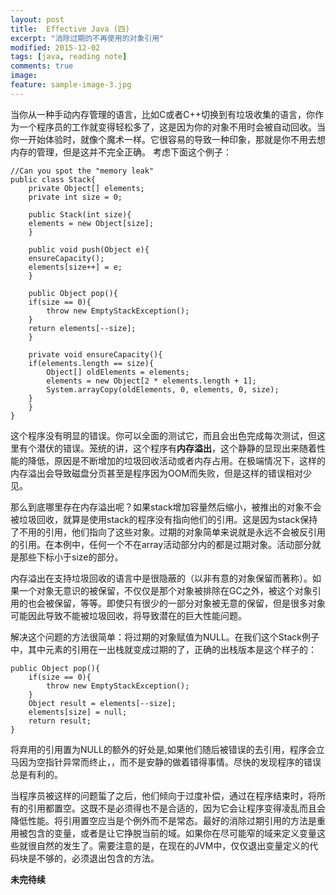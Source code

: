 ```yaml
---
layout: post
title:  Effective Java (四)
excerpt: "消除过期的不再使用的对象引用"
modified: 2015-12-02
tags: [java, reading note]
comments: true
image:
feature: sample-image-3.jpg
---
```


当你从一种手动内存管理的语言，比如C或者C++切换到有垃圾收集的语言，你作为一个程序员的工作就变得轻松多了，这是因为你的对象不用时会被自动回收。当你一开始体验时，就像个魔术一样。它很容易的导致一种印象，那就是你不用去想内存的管理，但是这并不完全正确。
考虑下面这个例子：

```
//Can you spot the "memory leak"
public class Stack{
    private Object[] elements;
    private int size = 0;

    public Stack(int size){
	elements = new Object[size];
    }

    public void push(Object e){
	ensureCapacity();
	elements[size++] = e;
    }

    public Object pop(){
	if(size == 0){
	    throw new EmptyStackException();
	}
	return elements[--size];
    }

    private void ensureCapacity(){
	if(elements.length == size){
	    Object[] oldElements = elements;
	    elements = new Object[2 * elements.length + 1];
	    System.arrayCopy(oldElements, 0, elements, 0, size);
	}
    }
}

```

这个程序没有明显的错误。你可以全面的测试它，而且会出色完成每次测试，但这里有个潜伏的错误。笼统的讲，这个程序有**内存溢出**，这个静静的显现出来随着性能的降低，原因是不断增加的垃圾回收活动或者内存占用。在极端情况下，这样的内存溢出会导致磁盘分页甚至是程序因为OOM而失败，但是这样的错误相对少见。

那么到底哪里存在内存溢出呢？如果stack增加容量然后缩小，被推出的对象不会被垃圾回收，就算是使用stack的程序没有指向他们的引用。这是因为stack保持了不用的引用，他们指向了这些对象。过期的对象简单来说就是永远不会被反引用的引用。在本例中，任何一个不在array活动部分内的都是过期对象。活动部分就是那些下标小于size的部分。

内存溢出在支持垃圾回收的语言中是很隐蔽的（以非有意的对象保留而著称）。如果一个对象无意识的被保留，不仅仅是那个对象被排除在GC之外，被这个对象引用的也会被保留，等等。即使只有很少的一部分对象被无意的保留，但是很多对象可能因此导致不能被垃圾回收，将导致潜在的巨大性能问题。

解决这个问题的方法很简单：将过期的对象赋值为NULL。在我们这个Stack例子中，其中元素的引用在一出栈就变成过期的了，正确的出栈版本是这个样子的：

```
public Object pop(){
	if(size == 0){
		throw new EmptyStackException();
	}
	Object result = elements[--size];
	elements[size] = null;
	return result;
}
```
将弃用的引用置为NULL的额外的好处是,如果他们随后被错误的去引用，程序会立马因为空指针异常而终止，，而不是安静的做着错得事情。尽快的发现程序的错误总是有利的。

当程序员被这样的问题蜇了之后，他们倾向于过度补偿，通过在程序结束时，将所有的引用都置空。这既不是必须得也不是合适的，因为它会让程序变得凌乱而且会降低性能。将引用置空应当是个例外而不是常态。最好的消除过期引用的方法是重用被包含的变量，或者是让它挣脱当前的域。如果你在尽可能窄的域来定义变量这些就很自然的发生了。需要注意的是，在现在的JVM中，仅仅退出变量定义的代码块是不够的，必须退出包含的方法。

**未完待续**

